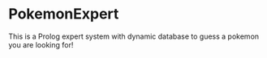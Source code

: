 # PokemonExpert
This is a Prolog expert system with dynamic database to guess a pokemon you are looking for!
